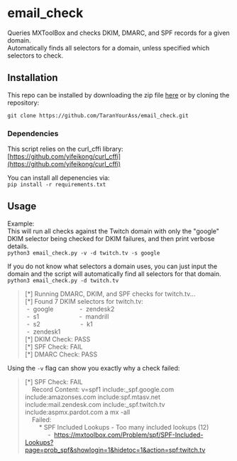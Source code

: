 # email_check
Queries MXToolBox and checks DKIM, DMARC, and SPF records for a given domain.  
Automatically finds all selectors for a domain, unless specified which selectors to check.

## Installation
This repo can be installed by downloading the zip file [here](https://github.com/TaranYourAss/email_check/archive/master.zip) or by cloning the repository:  

`git clone https://github.com/TaranYourAss/email_check.git`  


### Dependencies
This script relies on the curl_cffi library: [https://github.com/yifeikong/curl_cffi](https://github.com/yifeikong/curl_cffi)  

You can install all depenencies via:  
`pip install -r requirements.txt`

  
## Usage
Example:  
This will run all checks against the Twitch domain with only the "google" DKIM selector being checked for DKIM failures, and then print verbose details.  
`python3 email_check.py -v -d twitch.tv -s google`  

If you do not know what selectors a domain uses, you can just input the domain and the script will automatically find all selectors for that domain.  
`python3 email_check.py -d twitch.tv`

> [\*] Running DMARC, DKIM, and SPF checks for twitch.tv...  
> [*] Found 7 DKIM selectors for twitch.tv:  
>&nbsp;-&nbsp;&nbsp;google&nbsp;&nbsp;&nbsp;&nbsp;&nbsp;&nbsp;&nbsp;&nbsp;&nbsp;&nbsp;&nbsp;&nbsp;&nbsp;&nbsp;&nbsp;-&nbsp;&nbsp;zendesk2  
>&nbsp;-&nbsp;&nbsp;s1&nbsp;&nbsp;&nbsp;&nbsp;&nbsp;&nbsp;&nbsp;&nbsp;&nbsp;&nbsp;&nbsp;&nbsp;&nbsp;&nbsp;&nbsp;&nbsp;&nbsp;&nbsp;&nbsp;&nbsp;&nbsp;&nbsp;&nbsp;-&nbsp;&nbsp;mandrill  
>&nbsp;-&nbsp;&nbsp;s2&nbsp;&nbsp;&nbsp;&nbsp;&nbsp;&nbsp;&nbsp;&nbsp;&nbsp;&nbsp;&nbsp;&nbsp;&nbsp;&nbsp;&nbsp;&nbsp;&nbsp;&nbsp;&nbsp;&nbsp;&nbsp;&nbsp;&nbsp;-&nbsp;&nbsp;k1  
>&nbsp;-&nbsp;&nbsp;zendesk1  
> [\*] DKIM Check: PASS  
> [\*] SPF Check: FAIL  
> [\*] DMARC Check: PASS

Using the `-v` flag can show you exactly why a check failed:  
> [\*] SPF Check: FAIL  
>&nbsp;&nbsp;&nbsp;&nbsp;Record Content: v=spf1 include:_spf.google.com include:amazonses.com include:spf.mtasv.net include:mail.zendesk.com include:_spf.twitch.tv include:aspmx.pardot.com a mx -all  
>&nbsp;&nbsp;&nbsp;&nbsp;Failed:  
>&nbsp;&nbsp;&nbsp;&nbsp;&nbsp;&nbsp;&nbsp;&nbsp;* SPF Included Lookups - Too many included lookups (12)  
>&nbsp;&nbsp;&nbsp;&nbsp;&nbsp;&nbsp;&nbsp;&nbsp;&nbsp;&nbsp;&nbsp;&nbsp; -&nbsp;&nbsp;https://mxtoolbox.com/Problem/spf/SPF-Included-Lookups?page=prob_spf&showlogin=1&hidetoc=1&action=spf:twitch.tv  


